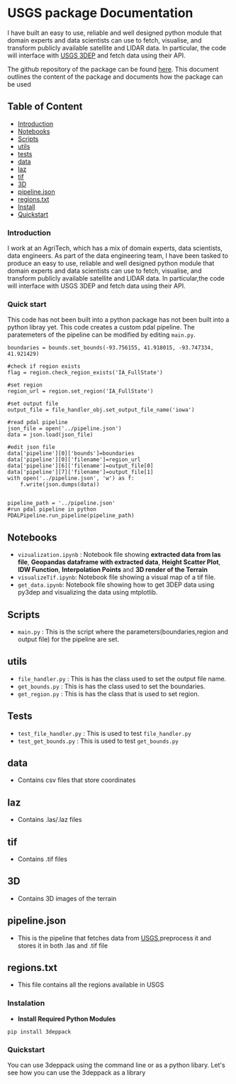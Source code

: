 # USGS package Documentation

I have built an easy to use, reliable and
well designed python module that domain experts and data scientists can use to fetch,
visualise, and transform publicly available satellite and LIDAR data. In particular, the code
will interface with [USGS 3DEP](https://www.usgs.gov/core-science-systems/ngp/3dep) and fetch data using their API.

The github repository of the package can be found [here](https://github.com/deadex-ng/usgs_lidar_package).
This document outlines the content of the package and documents how the package can be used

## Table of Content
- [Introduction](#introduction)
- [Notebooks](#notebooks)
- [Scripts](#scripts)
- [utils](#utils)
- [tests](#tests)
- [data](#data)
- [laz](#laz)
- [tif](#tif)
- [3D](#3D)
- [pipeline.json](#pipeline.json)
- [regions.txt](#regions.txt)
- [Install](#instalation)
- [Quickstart](#quickstart)

### Introduction
I work at an AgriTech, which has a mix of domain experts, data scientists, data engineers. As part of the data engineering team, I have been tasked to produce an easy to use, reliable and well designed python module that domain experts and data scientists can use to fetch, visualise, and transform publicly available satellite and LIDAR data. In particular,the code will interface with USGS 3DEP and fetch data using their API. 

### Quick start
This code has not been built into a python package has not been built into a python libray yet.
This code creates a custom pdal pipeline. The paratemeters of the pipeline can be modified by editing `main.py`.
```
boundaries = bounds.set_bounds(-93.756155, 41.918015, -93.747334, 41.921429)

#check if region exists
flag = region.check_region_exists('IA_FullState')

#set region
region_url = region.set_region('IA_FullState')

#set output file
output_file = file_handler_obj.set_output_file_name('iowa')

#read pdal pipeline 
json_file = open('../pipeline.json')
data = json.load(json_file)

#edit json file 
data['pipeline'][0]['bounds']=boundaries
data['pipeline'][0]['filename']=region_url
data['pipeline'][6]['filename']=output_file[0]
data['pipeline'][7]['filename']=output_file[1]
with open('../pipeline.json', 'w') as f:
    f.write(json.dumps(data))


pipeline_path = '../pipeline.json'
#run pdal pipeline in python
PDALPipeline.run_pipeline(pipeline_path)
```
## Notebooks
- `vizualization.ipynb` : Notebook file showing **extracted data from las file**, **Geopandas dataframe with extracted data**, **Height Scatter Plot**, **IDW Function**, **Interpolation Points** and **3D render of the Terrain**
- `visualizeTif.ipynb`: Notebook file showing a visual map of a tif file.
- `get_data.ipynb`: Notebook file showing how to get 3DEP data using py3dep and visualizing the data using mtplotlib.

## Scripts 
- `main.py` : This is the script where the parameters(boundaries,region and output file) for the pipeline are set.

## utils
- `file_handler.py` : This is has the class used to set the output file name.
- `get_bounds.py` : This is has the class used to set the boundaries.
- `get_region.py` : This is has the class that is used to set region.

## Tests
- `test_file_handler.py` : This is used to test ```file_handler.py```
- `test_get_bounds.py` : This is used to test ```get_bounds.py```

## data
- Contains csv files that store coordinates

## laz
- Contains .las/.laz files

## tif 
- Contains .tif files

## 3D
- Contains 3D images of the terrain

## pipeline.json 
- This is the pipeline that fetches data from  [USGS](https://s3-us-west-2.amazonaws.com/usgs-lidar-public),preprocess it and stores it in both .las and .tif file

## regions.txt
- This file contains all the regions available in USGS


### Instalation
- **Install Required Python Modules**
``` 
pip install 3deppack
```

### Quickstart 
You can use 3deppack using the command line or as a python libary.
Let's see how you can use the 3deppack as a library



